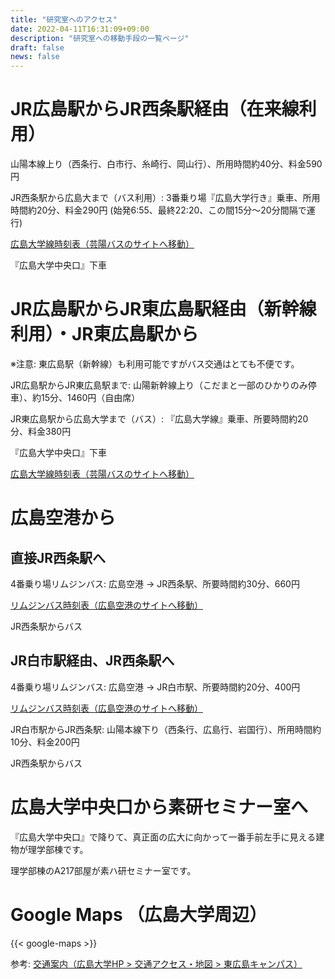 ```yaml
---
title: "研究室へのアクセス"
date: 2022-04-11T16:31:09+09:00
description: "研究室への移動手段の一覧ページ"
draft: false
news: false
---
```


<!--more-->
# JR広島駅からJR西条駅経由（在来線利用）

山陽本線上り（西条行、白市行、糸崎行、岡山行）、所用時間約40分、料金590円

JR西条駅から広島大まで（バス利用）:
3番乗り場『広島大学行き』乗車、所用時間約20分、料金290円
(始発6:55、最終22:20、この間15分〜20分間隔で運行)

[広島大学線時刻表（芸陽バスのサイトへ移動）](http://www.geiyo.co.jp/Unyu/daigaku202003.htm)

『広島大学中央口』下車


# JR広島駅からJR東広島駅経由（新幹線利用）・JR東広島駅から
※注意: 東広島駅（新幹線）も利用可能ですがバス交通はとても不便です。

JR広島駅からJR東広島駅まで:
山陽新幹線上り（こだまと一部のひかりのみ停車）、約15分、1460円（自由席）

JR東広島駅から広島大学まで（バス）:
『広島大学線』乗車、所要時間約20分、料金380円

『広島大学中央口』下車

[広島大学線時刻表（芸陽バスのサイトへ移動）](http://www.geiyo.co.jp/Unyu/daigaku2H3003.htm)


# 広島空港から

## 直接JR西条駅へ
4番乗り場リムジンバス:
広島空港 -> JR西条駅、所要時間約30分、660円

[リムジンバス時刻表（広島空港のサイトへ移動）](https://www.hij.airport.jp/access/timetable/8.html)

JR西条駅からバス

## JR白市駅経由、JR西条駅へ
4番乗り場リムジンバス:
広島空港 -> JR白市駅、所要時間約20分、400円

[リムジンバス時刻表（広島空港のサイトへ移動）](https://www.hij.airport.jp/access/timetable/9.html)

JR白市駅からJR西条駅:
山陽本線下り（西条行、広島行、岩国行）、所用時間約10分、料金200円

JR西条駅からバス


# 広島大学中央口から素研セミナー室へ

『広島大学中央口』で降りて、真正面の広大に向かって一番手前左手に見える建物が理学部棟です。

理学部棟のA217部屋が素ハ研セミナー室です。


# Google Maps （広島大学周辺）

{{< google-maps >}}


参考:
[交通案内（広島大学HP > 交通アクセス・地図 > 東広島キャンパス）](https://www.hiroshima-u.ac.jp/access/higashihiroshima)
